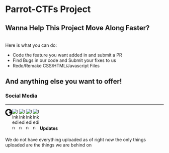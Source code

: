 # Parrot-CTFs Project 

## Wanna Help This Project Move Along Faster? 
<br />
Here is what you can do:

 * Code the feature you want added in and submit a PR 
 * Find Bugs in our code and Submit your fixes to us
 * Redo/Remake CSS/HTML/Javascript Files
 
 And anything else you want to offer! 
 <br />
 ---
 ### Social Media
---
[<img align="left" alt="linkedin" width="22px" src="https://raw.githubusercontent.com/iconic/open-iconic/master/svg/globe.svg" />][Website]
[<img align="left" alt="linkedin" width="22px" src="https://cdn.jsdelivr.net/npm/simple-icons@v3/icons/discord.svg" />][Discord]
[<img align="left" alt="linkedin" width="22px" src="https://cdn.jsdelivr.net/npm/simple-icons@v3/icons/instagram.svg" />][Instagram]
[<img align="left" alt="linkedin" width="22px" src="https://cdn.jsdelivr.net/npm/simple-icons@3.13.0/icons/tiktok.svg" />][Tiktok]
[<img align="left" alt="linkedin" width="22px" src="https://cdn.jsdelivr.net/npm/simple-icons@v3/icons/linkedin.svg" />][Linkdin]


<br />
<br />

#### Updates
 
 We do not have everything uploaded as of right now the only things uploaded are the things we are behind on

[Website]: https://parrot-ctfs.com 
[Linkdin]: https://www.linkedin.com/company/parrot-pentest-llc
[Tiktok]: https://tiktok.com/@parrot_ctfs
[Instagram]: https://instagram.com/parrot_ctfs
[Discord]: https://discord.parrot-ctfs.com
